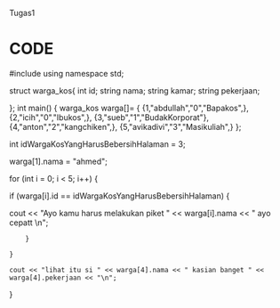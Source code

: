 Tugas1
# **CODE**
#include <iostream>
using namespace std;

struct warga_kos{ 
	int id;
    string nama;
    string kamar;
    string pekerjaan;
    
};
int main()
{
	 warga_kos warga[]=
    {
        {1,"abdullah","0","Bapakos",},
        {2,"icih","0","Ibukos",},
        {3,"sueb","1","BudakKorporat"},
        {4,"anton","2","kangchiken",},
        {5,"avikadivi","3","Masikuliah",}
    };

  int idWargaKosYangHarusBebersihHalaman = 3;

  warga[1].nama = "ahmed";

  for (int i = 0; i < 5; i++) {

  if (warga[i].id == idWargaKosYangHarusBebersihHalaman) {
	
  cout << "Ayo kamu harus melakukan piket " << warga[i].nama << " ayo cepatt \n";

  		}
  	
	}	

    cout << "lihat itu si " << warga[4].nama << " kasian banget " << warga[4].pekerjaan << "\n";
}
